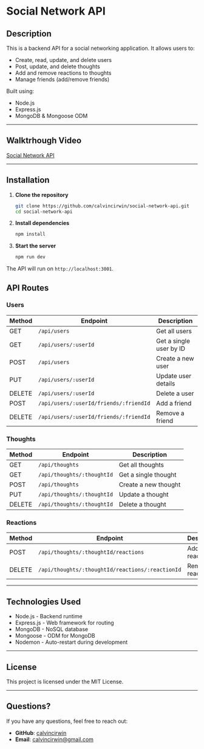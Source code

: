 # Social Network API

## Description

This is a backend API for a social networking application. It allows users to:

- Create, read, update, and delete users
- Post, update, and delete thoughts
- Add and remove reactions to thoughts
- Manage friends (add/remove friends)

Built using:

- Node.js
- Express.js
- MongoDB & Mongoose ODM

---
## Walktrhough Video
[Social Network API](https://www.youtube.com/watch?v=cP3lgTyIKZU)

---

## Installation

1. **Clone the repository**
   ```bash
   git clone https://github.com/calvincirwin/social-network-api.git
   cd social-network-api

2. **Install dependencies**
    ```bash
    npm install
3. **Start the server**
    ```bash
	npm run dev
The API will run on `http://localhost:3001`.
## API Routes

### Users

| Method | Endpoint | Description | 
| ---- | ---- | ----  |
| GET | `/api/users` | Get all users | 
| GET | `/api/users/:userId` | Get a single user by ID | 
| POST | `/api/users` | Create a new user | 
| PUT | `/api/users/:userId` | Update user details | 
| DELETE | `/api/users/:userId` | Delete a user | 
| POST | `/api/users/:userId/friends/:friendId` | Add a friend | 
| DELETE | `/api/users/:userId/friends/:friendId` | Remove a friend | 

### Thoughts

| Method | Endpoint | Description | 
| ---- | ---- | ----  |
| GET | `/api/thoughts` | Get all thoughts | 
| GET | `/api/thoughts/:thoughtId` | Get a single thought | 
| POST | `/api/thoughts` | Create a new thought | 
| PUT | `/api/thoughts/:thoughtId` | Update a thought | 
| DELETE | `/api/thoughts/:thoughtId` | Delete a thought | 

### Reactions

| Method | Endpoint | Description | 
| ---- | ---- | ----  |
| POST | `/api/thoughts/:thoughtId/reactions` | Add a reaction | 
| DELETE | `/api/thoughts/:thoughtId/reactions/:reactionId` | Remove a reaction | 

* * *

## Technologies Used

- Node.js - Backend runtime
- Express.js - Web framework for routing
- MongoDB - NoSQL database
- Mongoose - ODM for MongoDB
- Nodemon - Auto-restart during development
* * *

## License

This project is licensed under the MIT License.

* * *

## Questions?

If you have any questions, feel free to reach out:

- **GitHub**: [calvincirwin](https://github.com/calvincirwin)
- **Email**: calvincirwin@gmail.com

